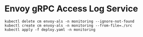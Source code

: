 # Envoy gRPC Access Log Service

```shell
kubectl delete cm envoy-als -n monitoring --ignore-not-found
kubectl create cm envoy-als -n monitoring --from-file=./src
kubectl apply -f deploy.yaml -n monitoring
```